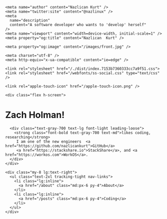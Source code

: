 
<!DOCTYPE html>
<html lang="en">
  <head>
    <title>Nazlican Kurt</title>

    <meta name="author" content="Nazlican Kurt" />
    <meta name="twitter:site" content="@nazlinux" />
    <meta
      name="description"
      content="A software developer who wants to 'develop' herself"
    />
    <meta name="viewport" content="width=device-width, initial-scale=1" />
    <meta property="og:title" content="Nazlican  Kurt" />

    <meta property="og:image" content="/images/front.jpg" />

    <meta charset="utf-8" />
    <meta http-equiv="x-ua-compatible" content="ie=edge" />

    <link rel="stylesheet" href="/./dist/index.7153b7360333cc7a9f51.css">
    <link rel="stylesheet" href="/webfonts/ss-social.css" type="text/css" />

    <link rel="apple-touch-icon" href="/apple-touch-icon.png" />
  </head>

  <body class="">
    

    <div class="flex h-screen">
  <div class="lg:w-2/3 mx-4 m-auto lg:m-auto">
    <div class="">
      <h1 class="text-5xl font-extrabold tracking-tighter">
        <span class="bg-clip-text text-transparent bg-gradient-to-r from-my-orange to-my-pink text-5xl font-extrabold">Zach Holman!</span>
      </h1>

      <div class="text-gray-700 text-lg font-light leading-loose">
        <strong class="font-bold text-gray-700 text-md">likes coding, researching</strong> 
         I am one of the new engineers  <a href="https://github.com/nazlicankurt">GitHub</a>
         <a href="https://stackshare.io">StackShare</a>, and <a href="https://workos.com">WorkOS</a>.
      </div>
    </div>

    <div class="my-8 lg:text-right">
      <ul class="text-2xl tracking-tight nav-links">
        <li class="lg:inline">
          <a href="/about" class="md:px-6 py-4">About</a>
        </li>
        <li class="lg:inline">
          <a href="/posts" class="md:px-6 py-4">Coding</a>
        </li>
      </ul>
    </div>
  </div>
</div>
  </body>

</html>

